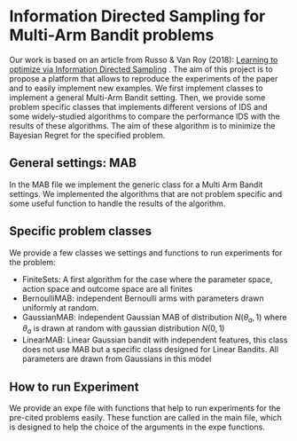 # Information Directed Sampling for Multi-Arm Bandit problems

Our work is based on an article from Russo & Van Roy (2018): [Learning to optimize via Information Directed Sampling](https://github.com/nchopin/particles) .
The aim of this project is to propose a platform that allows to reproduce the experiments of the paper and to easily implement new examples.
We first implement classes to implement a general Multi-Arm Bandit setting. Then, we provide some problem specific classes that implements different versions of IDS and some widely-studied algorithms to compare the performance IDS with the results of these algorithms.
The aim of these algorithm is to minimize the Bayesian Regret for the specified problem.

## General settings: MAB

In the MAB file we implement the generic class for a Multi Arm Bandit settings. We implemented the algorithms that are not problem specific and some useful function to handle the results of the algorithm.

## Specific problem classes

We provide a few classes we settings and functions to run experiments for the problem:

* FiniteSets: A first algorithm for the case where the parameter space, action space and outcome space are all finites
* BernoulliMAB: independent Bernoulli arms with parameters drawn uniformly at random. 
* GaussianMAB: independent Gaussian MAB of distribution $N(\theta_a,1)$ where $\theta_a$ is drawn at random with gaussian distribution $N(0,1)$
* LinearMAB: Linear Gaussian bandit with independent features, this class does not use MAB but a specific class designed for Linear Bandits. All parameters are drawn from Gaussians in this model

## How to run Experiment

We provide an expe file with functions that help to run experiments for the pre-cited problems easily. These function are called in the main file, which is designed to help the choice of the arguments in the expe functions.

